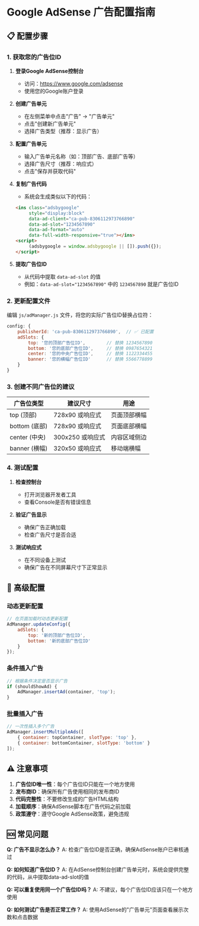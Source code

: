 # Google AdSense 广告配置指南

## 📋 配置步骤

### 1. 获取您的广告位ID

1. **登录Google AdSense控制台**
   - 访问：https://www.google.com/adsense
   - 使用您的Google账户登录

2. **创建广告单元**
   - 在左侧菜单中点击"广告" → "广告单元"
   - 点击"创建新广告单元"
   - 选择广告类型（推荐：显示广告）

3. **配置广告单元**
   - 输入广告单元名称（如：顶部广告、底部广告等）
   - 选择广告尺寸（推荐：响应式）
   - 点击"保存并获取代码"

4. **复制广告代码**
   - 系统会生成类似以下的代码：
   ```html
   <ins class="adsbygoogle"
        style="display:block"
        data-ad-client="ca-pub-8306112973766890"
        data-ad-slot="1234567890"
        data-ad-format="auto"
        data-full-width-responsive="true"></ins>
   <script>
        (adsbygoogle = window.adsbygoogle || []).push({});
   </script>
   ```

5. **提取广告位ID**
   - 从代码中提取 `data-ad-slot` 的值
   - 例如：`data-ad-slot="1234567890"` 中的 `1234567890` 就是广告位ID

### 2. 更新配置文件

编辑 `js/adManager.js` 文件，将您的实际广告位ID替换占位符：

```javascript
config: {
    publisherId: 'ca-pub-8306112973766890',  // ✅ 已配置
    adSlots: {
        top: '您的顶部广告位ID',        // 替换 1234567890
        bottom: '您的底部广告位ID',     // 替换 0987654321
        center: '您的中央广告位ID',     // 替换 1122334455
        banner: '您的横幅广告位ID'      // 替换 5566778899
    }
}
```

### 3. 创建不同广告位的建议

| 广告位类型 | 建议尺寸 | 用途 |
|-----------|---------|------|
| top (顶部) | 728x90 或响应式 | 页面顶部横幅 |
| bottom (底部) | 728x90 或响应式 | 页面底部横幅 |
| center (中央) | 300x250 或响应式 | 内容区域侧边 |
| banner (横幅) | 320x50 或响应式 | 移动端横幅 |

### 4. 测试配置

1. **检查控制台**
   - 打开浏览器开发者工具
   - 查看Console是否有错误信息

2. **验证广告显示**
   - 确保广告正确加载
   - 检查广告尺寸是否合适

3. **测试响应式**
   - 在不同设备上测试
   - 确保广告在不同屏幕尺寸下正常显示

## 🔧 高级配置

### 动态更新配置

```javascript
// 在页面加载时动态更新配置
AdManager.updateConfig({
    adSlots: {
        top: '新的顶部广告位ID',
        bottom: '新的底部广告位ID'
    }
});
```

### 条件插入广告

```javascript
// 根据条件决定是否显示广告
if (shouldShowAd) {
    AdManager.insertAd(container, 'top');
}
```

### 批量插入广告

```javascript
// 一次性插入多个广告
AdManager.insertMultipleAds([
    { container: topContainer, slotType: 'top' },
    { container: bottomContainer, slotType: 'bottom' }
]);
```

## ⚠️ 注意事项

1. **广告位ID唯一性**：每个广告位ID只能在一个地方使用
2. **发布商ID**：确保所有广告使用相同的发布商ID
3. **代码完整性**：不要修改生成的广告HTML结构
4. **加载顺序**：确保AdSense脚本在广告代码之前加载
5. **政策遵守**：遵守Google AdSense政策，避免违规

## 🆘 常见问题

**Q: 广告不显示怎么办？**
A: 检查广告位ID是否正确，确保AdSense账户已审核通过

**Q: 如何知道广告位ID？**
A: 在AdSense控制台创建广告单元时，系统会提供完整的代码，从中提取data-ad-slot的值

**Q: 可以重复使用同一个广告位ID吗？**
A: 不建议，每个广告位ID应该只在一个地方使用

**Q: 如何测试广告是否正常工作？**
A: 使用AdSense的"广告单元"页面查看展示次数和点击数据
